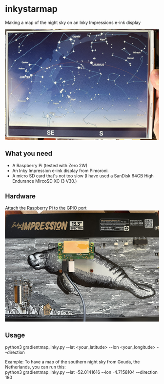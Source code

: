 # inkystarmap
Making a map of the night sky on an Inky Impressions e-ink display

![Alt text](inkystarmap2025.jpg?raw=true "Photo of a star map on an Inky Impressions 13.3.")

## What you need
- A Raspberry Pi (tested with Zero 2W)
- An Inky Impression e-ink display from Pimoroni.
- A micro SD card that's not too slow (I have used a SanDisk 64GB High Endurance MircoSD XC I3 V30.)

## Hardware
Attach the Raspberry Pi to the GPIO port
![Alt text](inky133_back.jpg?raw=true "Photo of backside of the Inky Impressions 13.3 with Raspberry Pi Zoro 2W attached.")

## Usage
python3 gradientmap_inky.py --lat <your_latitude> --lon <your_longitude> --direction <direction to look at in degrees>

Example:
To have a map of the southern night sky from Gouda, the Netherlands, you can run this:  
python3 gradientmap_inky.py --lat -52.0141616 --lon -4.7158104 --direction 180


